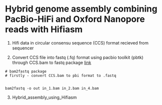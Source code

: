 # Hybrid genome assembly combining PacBio-HiFi and Oxford Nanopore reads with Hifiasm 

1. Hifi data in circular consensu sequence (CCS) format recieved from sequencer

2. Convert CCS file into fastq (.fq) format using pacbio toolkit (pbtk) through CCS.bam to fastq package [link](https://github.com/PacificBiosciences/pbtk)

```
# bam2fastq package
# firstly - convert CCS.bam to pbi format to .fastq


bam2fastq -o out in_1.bam in_2.bam in_4.bam
```
3. Hybrid_assembly_using_Hifiasm
